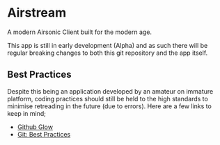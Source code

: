 # Airstream

A modern Airsonic Client built for the modern age.

This app is still in early development (Alpha) and as such there will be regular breaking changes to both this git repository and the app itself.

## Best Practices

Despite this being an application developed by an amateur on immature platform, coding practices should still be held to the high standards to minimise retreading in the future (due to errors).
Here are a few links to keep in mind;
- [Github Glow](https://guides.github.com/introduction/flow/)
- [Git: Best Practices](https://github.com/ck3g/git-best-practices)